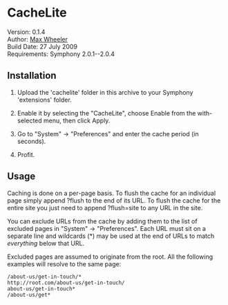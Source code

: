 # CacheLite
 
Version: 0.1.4  
Author: [Max Wheeler](http://makenosound.com)  
Build Date: 27 July 2009  
Requirements: Symphony 2.0.1--2.0.4


## Installation
 
1. Upload the 'cachelite' folder in this archive to your Symphony 'extensions'
 folder.
 
2. Enable it by selecting the "CacheLite", choose Enable from the
  with-selected menu, then click Apply.
 
3. Go to "System" -> "Preferences" and enter the cache period (in seconds).

4. Profit.


## Usage

Caching is done on a per-page basis. To flush the cache for an individual page
simply append ?flush to the end of its URL. To flush the cache for the entire
site you just need to append ?flush=site to any URL in the site.

You can exclude URLs from the cache by adding them to the list of excluded pages
in "System" -> "Preferences". Each URL must sit on a separate line and wildcards
(\*) may be used at the end of URLs to match *everything* below that URL.

Excluded pages are assumed to originate from the root. All the following
examples will resolve to the same page:

	/about-us/get-in-touch/*
	http://root.com/about-us/get-in-touch/
	about-us/get-in-touch*
	/about-us/get*